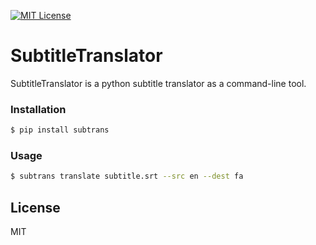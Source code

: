 [![MIT License][license-shield]][license-url]
# SubtitleTranslator

SubtitleTranslator is a python subtitle translator as a command-line tool.

### Installation

```sh
$ pip install subtrans
```
### Usage

```sh
$ subtrans translate subtitle.srt --src en --dest fa
```

License
----

MIT

<!-- MARKDOWN LINKS & IMAGES -->
[license-shield]: https://img.shields.io/github/license/othneildrew/Best-README-Template.svg?style=for-the-badge
[license-url]: https://github.com/othneildrew/Best-README-Template/blob/master/LICENSE.txt
